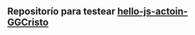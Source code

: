 Repositorío para testear [hello-js-actoin-GGCristo](https://github.com/ULL-ESIT-PL-2021/hello-js-action-GGCristo)
------------
